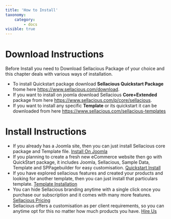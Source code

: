 ```yaml
---
title: 'How to Install'
taxonomy:
    category:
        - docs
visible: true
---
```


Download Instructions
===================================================================
Before Install you need to Download Sellacious Package of your choice and this chapter deals with various ways of installation.
* To install Quickstart package download **Sellacious Quickstart Package** frome here  https://www.sellacious.com/download.
* If you want to install on joomla download Sellacious **Core+Extended** package from here https://www.sellacious.com/p/core/sellacious. 
* If you want to install any specific **Template** or its quickstart it can be downloaded from here https://www.sellacious.com/sellacious-templates


Install Instructions
===================================================================
* If you already has a Joomla site, then you can just install Sellacious core package and Template file. [Install On Joomla](https://www.sellacious.com/documentation-v2#/learn/installuninstall/installation)
* If you planning to create a fresh new eCommerce website then go with QuickStart package, it includes Joomla, Sellacious, Sample Data, Template and SPPagebuilder for easy customisation. [Quickstart Install](https://www.sellacious.com/documentation-v2#/learn/installuninstall/quickstart-installation)
* If you have explored sellacious features and created your products and looking for another template, then you can just install that particulars template. [Template Installation](https://www.sellacious.com/documentation-v2#/learn/template/installing-template)
* You can hide Sellacious branding anytime with a single click once you purchase our subscription and it comes with many more features. [Sellacious Pricing](https://www.sellacious.com/pricing)
* Sellacious offers a customisation as per client requirements, so you can anytime opt for this no matter how much products you have. [Hire Us](https://www.sellacious.com/hire-us)




